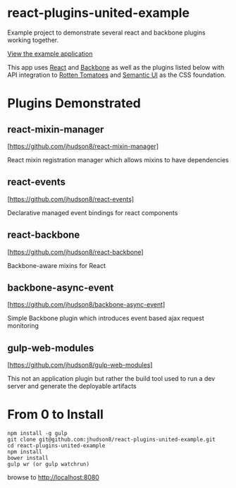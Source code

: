 react-plugins-united-example
============================

Example project to demonstrate several react and backbone plugins working together.

[View the example application](http://jhudson8.github.io/react-plugins-united-example/index.html)

This app uses [React](http://facebook.github.io/react/) and [Backbone](http://backbonejs.org/) as well as the plugins listed below with API integration to [Rotten Tomatoes](http://www.rottentomatoes.com/) and [Semantic UI](http://semantic-ui.com/) as the CSS foundation.


Plugins Demonstrated
============================

react-mixin-manager
------------
[https://github.com/jhudson8/react-mixin-manager]

React mixin registration manager which allows mixins to have dependencies

react-events
------------
[https://github.com/jhudson8/react-events]

Declarative managed event bindings for react components

react-backbone
------------
[https://github.com/jhudson8/react-backbone]

Backbone-aware mixins for React

backbone-async-event
------------
[https://github.com/jhudson8/backbone-async-event]

Simple Backbone plugin which introduces event based ajax request monitoring

gulp-web-modules
------------
[https://github.com/jhudson8/gulp-web-modules]

This not an application plugin but rather the build tool used to run a dev server and generate the deployable artifacts


From 0 to Install
===========================
```
npm install -g gulp
git clone git@github.com:jhudson8/react-plugins-united-example.git
cd react-plugins-united-example
npm install
bower install
gulp wr (or gulp watchrun)
```
browse to [http://localhost:8080](http://localhost:8080)
